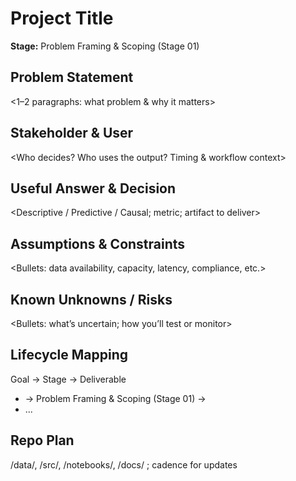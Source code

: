 # Project Title
**Stage:** Problem Framing & Scoping (Stage 01)
## Problem Statement
<1–2 paragraphs: what problem & why it matters>
## Stakeholder & User

<Who decides? Who uses the output? Timing & workflow context>
## Useful Answer & Decision
<Descriptive / Predictive / Causal; metric; artifact to deliver>
## Assumptions & Constraints
<Bullets: data availability, capacity, latency, compliance, etc.>
## Known Unknowns / Risks
<Bullets: what’s uncertain; how you’ll test or monitor>
## Lifecycle Mapping
Goal → Stage → Deliverable
- <Goal A> → Problem Framing & Scoping (Stage 01) → <Deliverable X>
- ...
## Repo Plan
/data/, /src/, /notebooks/, /docs/ ; cadence for updates